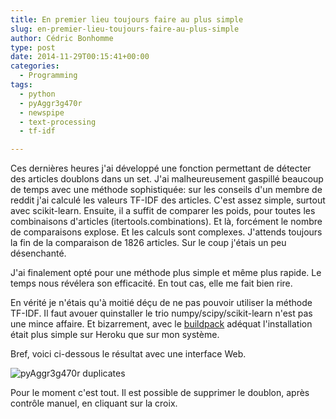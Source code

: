 ```yaml
---
title: En premier lieu toujours faire au plus simple
slug: en-premier-lieu-toujours-faire-au-plus-simple
author: Cédric Bonhomme
type: post
date: 2014-11-29T00:15:41+00:00
categories:
  - Programming
tags:
  - python
  - pyAggr3g470r
  - newspipe
  - text-processing
  - tf-idf

---
```

Ces dernières heures j'ai développé une fonction permettant de détecter des
articles doublons dans un set. J'ai malheureusement gaspillé beaucoup de temps
avec une méthode sophistiquée: sur les conseils d'un membre de reddit j'ai
calculé les valeurs TF-IDF des articles. C'est assez simple, surtout avec
scikit-learn. Ensuite, il a suffit de comparer les poids, pour toutes les
combinaisons d'articles (itertools.combinations). Et là, forcément le nombre de
comparaisons explose. Et les calculs sont complexes. J'attends toujours la fin
de la comparaison de 1826 articles. Sur le coup j'étais un peu désenchanté.

J'ai finalement opté pour une méthode plus simple et même plus rapide.
Le temps nous révélera son efficacité. En tout cas, elle me fait bien rire.

En vérité je n'étais qu'à moitié déçu de ne pas pouvoir utiliser la méthode
TF-IDF. Il faut avouer quinstaller le trio numpy/scipy/scikit-learn n'est pas
une mince affaire. Et bizarrement, avec le [buildpack][1] adéquat l'installation
était plus simple sur Heroku que sur mon système.

Bref, voici ci-dessous le résultat avec une interface Web.

![pyAggr3g470r duplicates](/images/blog/2014/11/pyAggr3g470r-duplicates.png)


Pour le moment c'est tout. Il est possible de supprimer le doublon, après
contrôle manuel, en cliquant sur la croix.

 [1]: https://devcenter.heroku.com/articles/buildpacks
 